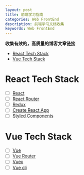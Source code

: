 ```yaml
---
layout: post
title: 前端学习指南
categories: Web FrontEnd
description: 前端学习文档收集
keywords: Web FrontEnd
---
```


<!-- START doctoc generated TOC please keep comment here to allow auto update -->
<!-- DON'T EDIT THIS SECTION, INSTEAD RE-RUN doctoc TO UPDATE -->
**收集有效的，高质量的博客文章链接**

- [React Tech Stack](#react-tech-stack)
- [Vue Tech Stack](#vue-tech-stack)

<!-- END doctoc generated TOC please keep comment here to allow auto update -->

# React Tech Stack
- [ ] [React](https://facebook.github.io/react/)
- [ ] [React Router](https://github.com/ReactTraining/react-router)
- [ ] [Redux](http://redux.js.org/)
- [ ] [Create React App](https://github.com/facebook/create-react-app)
- [ ] [Styled Components](https://github.com/styled-components/styled-components)

# Vue Tech Stack
- [ ] [Vue](https://github.com/vuejs/vue)
- [ ] [Vue Router](https://github.com/vuejs/vue-router)
- [ ] [Vuex](https://github.com/vuejs/vuex)
- [ ] [Vue cli](https://github.com/vuejs/vue-cli)